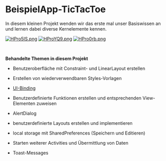 # BeispielApp-TicTacToe

In diesem kleinen Projekt wenden wir das erste mal unser Basiswissen an und lernen dabei diverse Kernelemente kennen.

[![HPro5IS.png](https://iili.io/HPro5IS.png)](https://freeimage.host/de) [![HProYQ9.png](https://iili.io/HProYQ9.png)](https://freeimage.host/de) [![HPro0rb.png](https://iili.io/HPro0rb.png)](https://freeimage.host/de)

<br>

**Behandelte Themen in diesem Projekt**

- Benutzeroberfläche mit Constraint- und LinearLayout erstellen
  
- Erstellen von wiederverwendbaren Styles-Vorlagen
  
- [UI-Binding](https://gist.github.com/innicovation21/d2ec6fbf480e64fa7337fca6816a4462)
  
- Benutzerdefinierte Funktionen erstellen und entsprechenden View-Elementen zuweisen
  
- AlertDialog
  
- benutzerdefinierte Layouts erstellen und implementieren
  
- local storage mit SharedPreferences (Speichern und Editieren)
  
- Starten weiterer Activities und Übermittlung von Daten
  
- Toast-Messages

